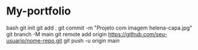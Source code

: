 # My-portfolio
bash
git init
git add .
git commit -m "Projeto com imagem helena-capa.jpg"
git branch -M main
git remote add origin https://github.com/seu-usuario/nome-repo.git
git push -u origin main
